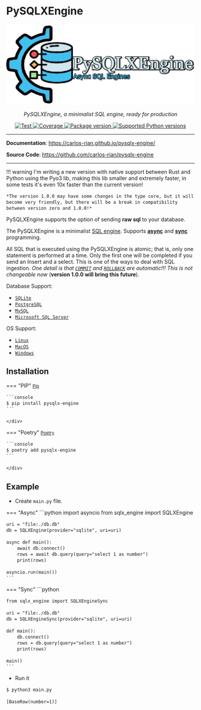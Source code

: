 # PySQLXEngine

<p align="center">
  <a href="/"><img src="./img/logo-text3.png" alt="PySQLXEngine Logo"></a>
</p>
<p align="center">
    <em>PySQLXEngine, a minimalist SQL engine, ready for production</em>
</p>

<p align="center">
<a href="https://github.com/carlos-rian/pysqlx-engine/actions?query=workflow%3ATest+event%3Apush+branch%3Amain" target="_blank">
    <img src="https://github.com/carlos-rian/pysqlx-engine/workflows/Test/badge.svg?event=push&branch=main" alt="Test">
</a>
<a href="https://app.codecov.io/gh/carlos-rian/pysqlx-engine" target="_blank">
    <img src="https://img.shields.io/codecov/c/github/carlos-rian/pysqlx-engine?color=%2334D058" alt="Coverage">
</a>
<a href="https://pypi.org/project/pysqlx-engine" target="_blank">
    <img src="https://img.shields.io/pypi/v/pysqlx-engine?color=%2334D058&label=pypi%20package" alt="Package version">
</a>
<a href="https://pypi.org/project/pysqlx-engine" target="_blank">
    <img src="https://img.shields.io/pypi/pyversions/pysqlx-engine.svg?color=%2334D058" alt="Supported Python versions">
</a>
</p>

---

**Documentation**: <a href="https://carlos-rian.github.io/pysqlx-engine/" target="_blank">https://carlos-rian.github.io/pysqlx-engine/</a>

**Source Code**: <a href="https://github.com/carlos-rian/pysqlx-engine" target="_blank">https://github.com/carlos-rian/pysqlx-engine</a>

---

!!! warning
    I'm writing a new version with native support between Rust and Python using the Pyo3 lib, making this lib smaller and extremely faster, in some tests it's even 10x faster than the current version! 

    *The version 1.0.0 may have some changes in the type core, but it will become very friendly, but there will be a break in compatibility between version zero and 1.0.0!*


PySQLXEngine supports the option of sending **raw sql** to your database.

The PySQLXEngine is a minimalist [SQL engine](https://github.com/carlos-rian/pysqlx-engine). Supports [**async**](https://docs.python.org/3/library/asyncio.html) and [**sync**](https://deepsource.io/glossary/synchronous-programming/) programming.

All SQL that is executed using the PySQLXEngine is atomic; that is, only one statement is performed at a time. Only the first one will be completed if you send an Insert and a select. This is one of the ways to deal with SQL ingestion. 
_One detail is that [`COMMIT`](https://www.geeksforgeeks.org/difference-between-commit-and-rollback-in-sql) and [`ROLLBACK`](https://www.geeksforgeeks.org/difference-between-commit-and-rollback-in-sql) are automatic!!! This is not changeable now_ (__version 1.0.0 will bring this future__).



Database Support:

* [`SQLite`](https://www.sqlite.org/index.html)
* [`PostgreSQL`](https://www.postgresql.org/)
* [`MySQL`](https://www.mysql.com/)
* [`Microsoft SQL Server`](https://www.microsoft.com/sql-server)

OS Support:

* [`Linux`](https://pt.wikipedia.org/wiki/Linux)
* [`MacOS`](https://pt.wikipedia.org/wiki/Macos)
* [`Windows`](https://pt.wikipedia.org/wiki/Microsoft_Windows)

## Installation


=== "PIP"
    <small>[Pip](https://pypi.org)</small>
    <div class="termy">

    ```console
    $ pip install pysqlx-engine
    ```
    
    </div>

=== "Poetry"
    <small>[Poetry](https://python-poetry.org)</small>
    <div class="termy">

    ```console
    $ poetry add pysqlx-engine
    ```
    
    </div>


## Example

* Create `main.py` file.

=== "Async"
    ```python
    import asyncio
    from sqlx_engine import SQLXEngine

    uri = "file:./db.db"
    db = SQLXEngine(provider="sqlite", uri=uri)

    async def main():
        await db.connect()
        rows = await db.query(query="select 1 as number")
        print(rows)

    asyncio.run(main())
    ```
=== "Sync"
    ```python
    
    from sqlx_engine import SQLXEngineSync

    uri = "file:./db.db"
    db = SQLXEngineSync(provider="sqlite", uri=uri)

    def main():
        db.connect()
        rows = db.query(query="select 1 as number")
        print(rows)

    main()
    ```

* Run it

<div class="termy">

```console
$ python3 main.py

[BaseRow(number=1)]
```
</div>
